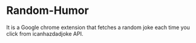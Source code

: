 # Random-Humor
It is a Google chrome extension that fetches a random joke each time you click from icanhazdadjoke API.

